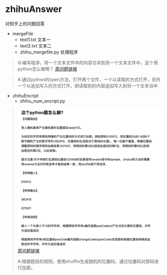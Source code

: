 # zhihuAnswer
对知乎上的问题回答

+ mergeFile
    + text1.txt 文本一
    + text2.txt 文本二
    + zhihu_mergefile.py 处理程序

> Q:编写程序，将一个文本文件中的内容合并到另一个文本文件中，这个用python怎么做啊？ [原问题链接](https://www.zhihu.com/question/462545171/answer/1917045021)

> A:通过python的open方法，打开两个文件，一个以读取的方式打开，另外一个以追加写入的方式打开，把读取到的内容追加写入到另一个文本当中

+ zhihuEncript
    + zhihu_num_encript.py

> ![问题描述](img/Question_num_encript.png)
[原问题链接](https://www.zhihu.com/question/463915730/answer/1930775845)

> A:根据题目的规则，使用shuffle生成随机的位置码。通过位置码对原码进行加密。